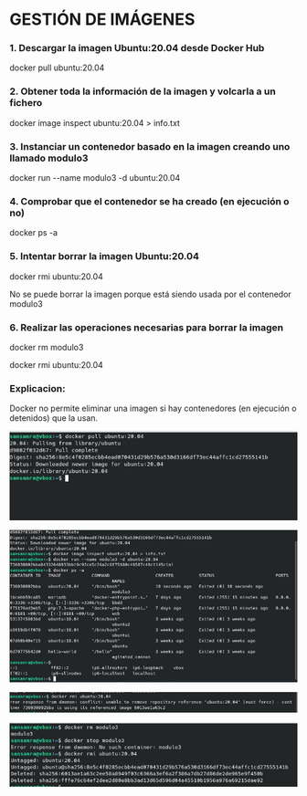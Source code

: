 # GESTIÓN DE IMÁGENES

### 1. Descargar la imagen Ubuntu:20.04 desde Docker Hub

docker pull ubuntu:20.04


### 2. Obtener toda la información de la imagen y volcarla a un fichero

docker image inspect ubuntu:20.04 > info.txt


### 3. Instanciar un contenedor basado en la imagen creando uno llamado modulo3

docker run --name modulo3 -d ubuntu:20.04


### 4. Comprobar que el contenedor se ha creado (en ejecución o no)

docker ps -a


### 5. Intentar borrar la imagen Ubuntu:20.04

docker rmi ubuntu:20.04

No se puede borrar la imagen porque está siendo usada por el contenedor modulo3



### 6. Realizar las operaciones necesarias para borrar la imagen

docker rm modulo3

docker rmi ubuntu:20.04


### Explicacion:

Docker no permite eliminar una imagen si hay contenedores (en ejecución o detenidos) que la usan. 



![](https://github.com/rsansan079/Despliegue-de-Aplicaciones-Web/blob/master/Docker/EjerciciosDocker/Tarea06/ubuntu12.jpg)

![](https://github.com/rsansan079/Despliegue-de-Aplicaciones-Web/blob/master/Docker/EjerciciosDocker/Tarea06/docker%20ps.jpg)

![](https://github.com/rsansan079/Despliegue-de-Aplicaciones-Web/blob/master/Docker/EjerciciosDocker/Tarea06/rm%20ubuntu.jpg)

![](https://github.com/rsansan079/Despliegue-de-Aplicaciones-Web/blob/master/Docker/EjerciciosDocker/Tarea06/eliminado.jpg)



